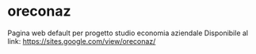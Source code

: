 # oreconaz
Pagina web default per progetto studio economia aziendale
Disponibile al link: https://sites.google.com/view/oreconaz/
